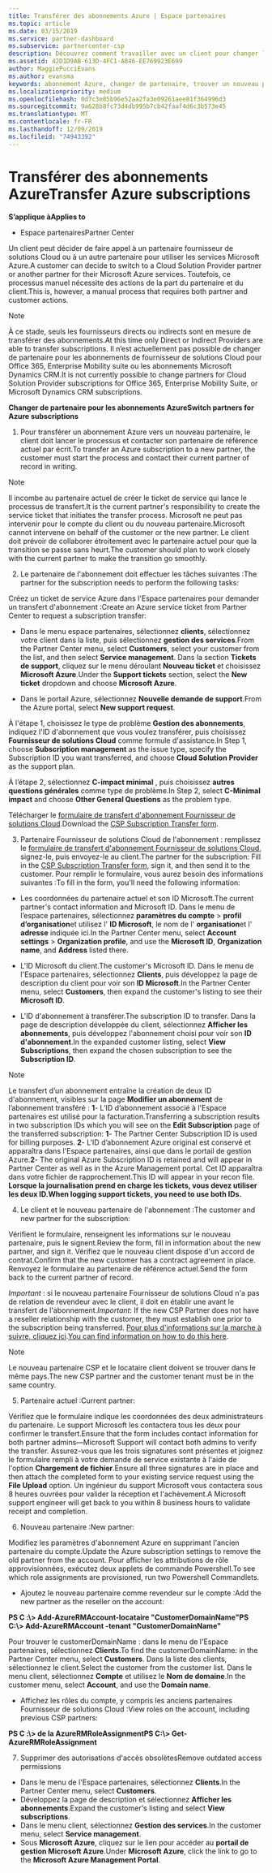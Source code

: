 ```yaml
---
title: Transférer des abonnements Azure | Espace partenaires
ms.topic: article
ms.date: 03/15/2019
ms.service: partner-dashboard
ms.subservice: partnercenter-csp
description: Découvrez comment travailler avec un client pour changer le partenaire du programme du fournisseur de solutions Cloud que le client utilisera pour les services Azure.
ms.assetid: 42D1D9AB-613D-4FC1-A846-EE769923E699
author: MaggiePucciEvans
ms.author: evansma
keywords: abonnement Azure, changer de partenaire, trouver un nouveau partenaire, autre partenaire
ms.localizationpriority: medium
ms.openlocfilehash: 0d7c3e85b96e52aa2fa3e09261aee81f364996d3
ms.sourcegitcommit: 9a628b8fc73d4db995b7cb42faaf4d6c3b573e45
ms.translationtype: MT
ms.contentlocale: fr-FR
ms.lasthandoff: 12/09/2019
ms.locfileid: "74943392"
---
```

# <a name="transfer-azure-subscriptions"></a><span data-ttu-id="46d29-104">Transférer des abonnements Azure</span><span class="sxs-lookup"><span data-stu-id="46d29-104">Transfer Azure subscriptions</span></span> 

<span data-ttu-id="46d29-105">**S’applique à**</span><span class="sxs-lookup"><span data-stu-id="46d29-105">**Applies to**</span></span>

-  <span data-ttu-id="46d29-106">Espace partenaires</span><span class="sxs-lookup"><span data-stu-id="46d29-106">Partner Center</span></span>

<span data-ttu-id="46d29-107">Un client peut décider de faire appel à un partenaire fournisseur de solutions Cloud ou à un autre partenaire pour utiliser les services Microsoft Azure.</span><span class="sxs-lookup"><span data-stu-id="46d29-107">A customer can decide to switch to a Cloud Solution Provider partner or another partner for their Microsoft Azure services.</span></span> <span data-ttu-id="46d29-108">Toutefois, ce processus manuel nécessite des actions de la part du partenaire et du client.</span><span class="sxs-lookup"><span data-stu-id="46d29-108">This is, however, a manual process that requires both partner and customer actions.</span></span>

>[!Note]  
><span data-ttu-id="46d29-109">À ce stade, seuls les fournisseurs directs ou indirects sont en mesure de transférer des abonnements.</span><span class="sxs-lookup"><span data-stu-id="46d29-109">At this time only Direct or Indirect Providers are able to transfer subscriptions.</span></span>
><span data-ttu-id="46d29-110">Il n’est actuellement pas possible de changer de partenaire pour les abonnements de fournisseur de solutions Cloud pour Office 365, Enterprise Mobility suite ou les abonnements Microsoft Dynamics CRM.</span><span class="sxs-lookup"><span data-stu-id="46d29-110">It is not currently possible to change partners for Cloud Solution Provider subscriptions for Office 365, Enterprise Mobility Suite, or Microsoft Dynamics CRM subscriptions.</span></span>



<span data-ttu-id="46d29-111">**Changer de partenaire pour les abonnements Azure**</span><span class="sxs-lookup"><span data-stu-id="46d29-111">**Switch partners for Azure subscriptions**</span></span>

1. <span data-ttu-id="46d29-112">Pour transférer un abonnement Azure vers un nouveau partenaire, le client doit lancer le processus et contacter son partenaire de référence actuel par écrit.</span><span class="sxs-lookup"><span data-stu-id="46d29-112">To transfer an Azure subscription to a new partner, the customer must start the process and contact their current partner of record in writing.</span></span> 
>[!Note]
><span data-ttu-id="46d29-113">Il incombe au partenaire actuel de créer le ticket de service qui lance le processus de transfert.</span><span class="sxs-lookup"><span data-stu-id="46d29-113">It is the current partner's responsibility to create the service ticket that initiates the transfer process.</span></span> <span data-ttu-id="46d29-114">Microsoft ne peut pas intervenir pour le compte du client ou du nouveau partenaire.</span><span class="sxs-lookup"><span data-stu-id="46d29-114">Microsoft cannot intervene on behalf of the customer or the new partner.</span></span> <span data-ttu-id="46d29-115">Le client doit prévoir de collaborer étroitement avec le partenaire actuel pour que la transition se passe sans heurt.</span><span class="sxs-lookup"><span data-stu-id="46d29-115">The customer should plan to work closely with the current partner to make the transition go smoothly.</span></span>

2. <span data-ttu-id="46d29-116">Le partenaire de l'abonnement doit effectuer les tâches suivantes :</span><span class="sxs-lookup"><span data-stu-id="46d29-116">The partner for the subscription needs to perform the following tasks:</span></span>

<span data-ttu-id="46d29-117">Créez un ticket de service Azure dans l'Espace partenaires pour demander un transfert d'abonnement&nbsp;:</span><span class="sxs-lookup"><span data-stu-id="46d29-117">Create an Azure service ticket from Partner Center to request a subscription transfer:</span></span>
-   <span data-ttu-id="46d29-118">Dans le menu espace partenaires, sélectionnez **clients**, sélectionnez votre client dans la liste, puis sélectionnez **gestion des services**.</span><span class="sxs-lookup"><span data-stu-id="46d29-118">From the Partner Center menu, select **Customers**, select your customer from the list, and then select **Service management**.</span></span> <span data-ttu-id="46d29-119">Dans la section **Tickets de support**, cliquez sur le menu déroulant **Nouveau ticket** et choisissez **Microsoft Azure**.</span><span class="sxs-lookup"><span data-stu-id="46d29-119">Under the **Support tickets** section, select the **New ticket** dropdown and choose **Microsoft Azure**.</span></span>

-   <span data-ttu-id="46d29-120">Dans le portail Azure, sélectionnez **Nouvelle demande de support**.</span><span class="sxs-lookup"><span data-stu-id="46d29-120">From the Azure portal, select **New support request**.</span></span>

<span data-ttu-id="46d29-121">À l'étape&nbsp;1, choisissez le type de problème **Gestion des abonnements**, indiquez l'ID d'abonnement que vous voulez transférer, puis choisissez **Fournisseur de solutions&nbsp;Cloud** comme formule d'assistance.</span><span class="sxs-lookup"><span data-stu-id="46d29-121">In Step 1, choose **Subscription management** as the issue type, specify the Subscription ID you want transferred, and choose **Cloud Solution Provider** as the support plan.</span></span>

<span data-ttu-id="46d29-122">À l’étape 2, sélectionnez **C-impact minimal** , puis choisissez **autres questions générales** comme type de problème.</span><span class="sxs-lookup"><span data-stu-id="46d29-122">In Step 2, select **C-Minimal impact** and choose **Other General Questions** as the problem type.</span></span>

<span data-ttu-id="46d29-123">Télécharger le [formulaire de transfert d'abonnement Fournisseur de solutions Cloud](https://assets.windowsphone.com/5222c408-e546-4e01-b72a-2ec7d4c43d57/CSP_Subscription_Transfer_Form_Azure_InvariantCulture_Default.zip).</span><span class="sxs-lookup"><span data-stu-id="46d29-123">Download the [CSP Subscription Transfer form](https://assets.windowsphone.com/5222c408-e546-4e01-b72a-2ec7d4c43d57/CSP_Subscription_Transfer_Form_Azure_InvariantCulture_Default.zip).</span></span>

3. <span data-ttu-id="46d29-124">Partenaire Fournisseur de solutions Cloud de l'abonnement : remplissez le [formulaire de transfert d'abonnement Fournisseur de solutions Cloud](https://assets.windowsphone.com/5222c408-e546-4e01-b72a-2ec7d4c43d57/CSP_Subscription_Transfer_Form_Azure_InvariantCulture_Default.zip), signez-le, puis envoyez-le au client.</span><span class="sxs-lookup"><span data-stu-id="46d29-124">The partner for the subscription: Fill in the [CSP Subscription Transfer form](https://assets.windowsphone.com/5222c408-e546-4e01-b72a-2ec7d4c43d57/CSP_Subscription_Transfer_Form_Azure_InvariantCulture_Default.zip), sign it, and then send it to the customer.</span></span> <span data-ttu-id="46d29-125">Pour remplir le formulaire, vous aurez besoin des informations suivantes&nbsp;:</span><span class="sxs-lookup"><span data-stu-id="46d29-125">To fill in the form, you'll need the following information:</span></span>

- <span data-ttu-id="46d29-126">Les coordonnées du partenaire actuel et son ID Microsoft.</span><span class="sxs-lookup"><span data-stu-id="46d29-126">The current partner's contact information and Microsoft ID.</span></span> <span data-ttu-id="46d29-127">Dans le menu de l’espace partenaires, sélectionnez **paramètres du compte** &gt; **profil d’organisation**et utilisez l' **ID Microsoft**, le nom de l' **organisation**et l' **adresse** indiquée ici.</span><span class="sxs-lookup"><span data-stu-id="46d29-127">In the Partner Center menu, select **Account settings** &gt; **Organization profile**, and use the **Microsoft ID**, **Organization name**, and **Address** listed there.</span></span>

- <span data-ttu-id="46d29-128">L'ID&nbsp;Microsoft du client.</span><span class="sxs-lookup"><span data-stu-id="46d29-128">The customer's Microsoft ID.</span></span> <span data-ttu-id="46d29-129">Dans le menu de l'Espace partenaires, sélectionnez **Clients**, puis développez la page de description du client pour voir son **ID&nbsp;Microsoft**.</span><span class="sxs-lookup"><span data-stu-id="46d29-129">In the Partner Center menu, select **Customers**, then expand the customer's listing to see their **Microsoft ID**.</span></span>

- <span data-ttu-id="46d29-130">L'ID d'abonnement à transférer.</span><span class="sxs-lookup"><span data-stu-id="46d29-130">The subscription ID to transfer.</span></span> <span data-ttu-id="46d29-131">Dans la page de description développée du client, sélectionnez **Afficher les abonnements**, puis développez l'abonnement choisi pour voir son **ID d'abonnement**.</span><span class="sxs-lookup"><span data-stu-id="46d29-131">In the expanded customer listing, select **View Subscriptions**, then expand the chosen subscription to see the **Subscription ID**.</span></span>

>[!Note]
><span data-ttu-id="46d29-132">Le transfert d’un abonnement entraîne la création de deux ID d'abonnement, visibles sur la page **Modifier un abonnement** de l’abonnement transféré : **1**- L’ID d’abonnement associé à l'Espace partenaires est utilisé pour la facturation.</span><span class="sxs-lookup"><span data-stu-id="46d29-132">Transferring a subscription results in two subscription IDs which you will see on the **Edit Subscription** page of the transferred subscription: **1**- The Partner Center Subscription ID is used for billing purposes.</span></span> 
<span data-ttu-id="46d29-133">**2**- L'ID d’abonnement Azure original est conservé et apparaîtra dans l'Espace partenaires, ainsi que dans le portail de gestion Azure.</span><span class="sxs-lookup"><span data-stu-id="46d29-133">**2**-  The original Azure Subscription ID is retained and will appear in Partner Center as well as in the Azure Management portal.</span></span> <span data-ttu-id="46d29-134">Cet ID apparaîtra dans votre fichier de rapprochement.</span><span class="sxs-lookup"><span data-stu-id="46d29-134">This ID will appear in your recon file.</span></span>  <span data-ttu-id="46d29-135">**Lorsque la journalisation prend en charge les tickets, vous devez utiliser les deux ID.**</span><span class="sxs-lookup"><span data-stu-id="46d29-135">**When logging support tickets, you need to use both IDs.**</span></span>

4. <span data-ttu-id="46d29-136">Le client et le nouveau partenaire de l'abonnement :</span><span class="sxs-lookup"><span data-stu-id="46d29-136">The customer and new partner for the subscription:</span></span>

<span data-ttu-id="46d29-137">Vérifient le formulaire, renseignent les informations sur le nouveau partenaire, puis le signent.</span><span class="sxs-lookup"><span data-stu-id="46d29-137">Review the form, fill in information about the new partner, and sign it.</span></span> <span data-ttu-id="46d29-138">Vérifiez que le nouveau client dispose d'un accord de contrat.</span><span class="sxs-lookup"><span data-stu-id="46d29-138">Confirm that the new customer has a contract agreement in place.</span></span> <span data-ttu-id="46d29-139">Renvoyez le formulaire au partenaire de référence actuel.</span><span class="sxs-lookup"><span data-stu-id="46d29-139">Send the form back to the current partner of record.</span></span>

<span data-ttu-id="46d29-140">*Important*&nbsp;: si le nouveau partenaire Fournisseur de solutions&nbsp;Cloud n'a pas de relation de revendeur avec le client, il doit en établir une avant le transfert de l'abonnement.</span><span class="sxs-lookup"><span data-stu-id="46d29-140">*Important*: If the new CSP Partner does not have a reseller relationship with the customer, they must establish one prior to the subscription being transferred.</span></span> <span data-ttu-id="46d29-141">[Pour plus d'informations sur la marche à suivre, cliquez ici](request-a-relationship-with-a-customer.md).</span><span class="sxs-lookup"><span data-stu-id="46d29-141">[You can find information on how to do this here](request-a-relationship-with-a-customer.md).</span></span>

>[!Note]
><span data-ttu-id="46d29-142">Le nouveau partenaire CSP et le locataire client doivent se trouver dans le même pays.</span><span class="sxs-lookup"><span data-stu-id="46d29-142">The new CSP partner and the customer tenant must be in the same country.</span></span> 

5. <span data-ttu-id="46d29-143">Partenaire actuel :</span><span class="sxs-lookup"><span data-stu-id="46d29-143">Current partner:</span></span>

<span data-ttu-id="46d29-144">Vérifiez que le formulaire indique les coordonnées des deux administrateurs du partenaire. Le support Microsoft les contactera tous les deux pour confirmer le transfert.</span><span class="sxs-lookup"><span data-stu-id="46d29-144">Ensure that the form includes contact information for both partner admins—Microsoft Support will contact both admins to verify the transfer.</span></span> <span data-ttu-id="46d29-145">Assurez-vous que les trois signatures sont présentes et joignez le formulaire rempli à votre demande de service existante à l'aide de l'option **Chargement de fichier**.</span><span class="sxs-lookup"><span data-stu-id="46d29-145">Ensure all three signatures are in place and then attach the completed form to your existing service request using the **File Upload** option.</span></span> <span data-ttu-id="46d29-146">Un ingénieur du support Microsoft vous contactera sous 8 heures ouvrées pour valider la réception et l'achèvement.</span><span class="sxs-lookup"><span data-stu-id="46d29-146">A Microsoft support engineer will get back to you within 8 business hours to validate receipt and completion.</span></span>

6. <span data-ttu-id="46d29-147">Nouveau partenaire :</span><span class="sxs-lookup"><span data-stu-id="46d29-147">New partner:</span></span>

<span data-ttu-id="46d29-148">Modifiez les paramètres d'abonnement Azure en supprimant l'ancien partenaire du compte.</span><span class="sxs-lookup"><span data-stu-id="46d29-148">Update the Azure subscription settings to remove the old partner from the account.</span></span> <span data-ttu-id="46d29-149">Pour afficher les attributions de rôle approvisionnées, exécutez deux applets de commande Powershell.</span><span class="sxs-lookup"><span data-stu-id="46d29-149">To see which role assignments are provisioned, run two Powershell Commandlets.</span></span>

-   <span data-ttu-id="46d29-150">Ajoutez le nouveau partenaire comme revendeur sur le compte&nbsp;:</span><span class="sxs-lookup"><span data-stu-id="46d29-150">Add the new partner as the reseller on the account:</span></span>

<span data-ttu-id="46d29-151">**PS C :\\&gt; Add-AzureRMAccount-locataire "CustomerDomainName"**</span><span class="sxs-lookup"><span data-stu-id="46d29-151">**PS C:\\&gt; Add-AzureRMAccount -tenant "CustomerDomainName"**</span></span>

<span data-ttu-id="46d29-152">Pour trouver le customerDomainName&nbsp;: dans le menu de l'Espace partenaires, sélectionnez **Clients**.</span><span class="sxs-lookup"><span data-stu-id="46d29-152">To find the customerDomainName: in the Partner Center menu, select **Customers**.</span></span> <span data-ttu-id="46d29-153">Dans la liste des clients, sélectionnez le client.</span><span class="sxs-lookup"><span data-stu-id="46d29-153">Select the customer from the customer list.</span></span> <span data-ttu-id="46d29-154">Dans le menu client, sélectionnez **Compte** et utilisez le **Nom de domaine**.</span><span class="sxs-lookup"><span data-stu-id="46d29-154">In the customer menu, select **Account**, and use the **Domain name**.</span></span>

-   <span data-ttu-id="46d29-155">Affichez les rôles du compte, y compris les anciens partenaires Fournisseur de solutions&nbsp;Cloud&nbsp;:</span><span class="sxs-lookup"><span data-stu-id="46d29-155">View roles on the account, including previous CSP partners:</span></span>

<span data-ttu-id="46d29-156">**PS C :\\&gt; de la AzureRMRoleAssignment**</span><span class="sxs-lookup"><span data-stu-id="46d29-156">**PS C:\\&gt; Get-AzureRMRoleAssignment**</span></span>

7. <span data-ttu-id="46d29-157">Supprimer des autorisations d'accès obsolètes</span><span class="sxs-lookup"><span data-stu-id="46d29-157">Remove outdated access permissions</span></span>

-  <span data-ttu-id="46d29-158">Dans le menu de l'Espace partenaires, sélectionnez **Clients**.</span><span class="sxs-lookup"><span data-stu-id="46d29-158">In the Partner Center menu, select **Customers**.</span></span> 
-  <span data-ttu-id="46d29-159">Développez la page de description et sélectionnez **Afficher les abonnements**.</span><span class="sxs-lookup"><span data-stu-id="46d29-159">Expand the customer's listing and select **View subscriptions**.</span></span> 
-  <span data-ttu-id="46d29-160">Dans le menu client, sélectionnez **Gestion des services**.</span><span class="sxs-lookup"><span data-stu-id="46d29-160">In the customer menu, select **Service management**.</span></span> 
-  <span data-ttu-id="46d29-161">Sous **Microsoft&nbsp;Azure**, cliquez sur le lien pour accéder au **portail de gestion Microsoft&nbsp;Azure**.</span><span class="sxs-lookup"><span data-stu-id="46d29-161">Under **Microsoft Azure**, click the link to go to the **Microsoft Azure Management Portal**.</span></span>

 

 



